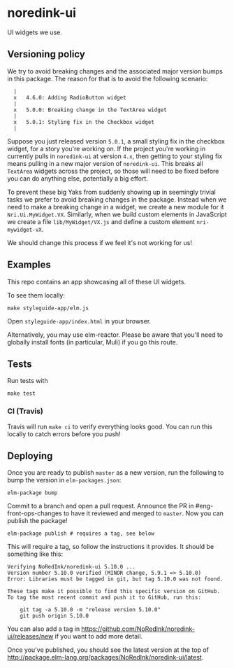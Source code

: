 # noredink-ui

UI widgets we use.

## Versioning policy

We try to avoid breaking changes and the associated major version bumps in this package. The reason for that is to avoid the following scenario:

```
  |
  x   4.6.0: Adding RadioButton widget
  |
  x   5.0.0: Breaking change in the TextArea widget
  |
  x   5.0.1: Styling fix in the Checkbox widget
  |
```

Suppose you just released version `5.0.1`, a small styling fix in the checkbox widget, for a story you're working on. If the project you're working in currently pulls in `noredink-ui` at version `4.x`, then getting to your styling fix means pulling in a new major version of `noredink-ui`. This breaks all `TextArea` widgets across the project, so those will need to be fixed before you can do anything else, potentially a big effort.

To prevent these big Yaks from suddenly showing up in seemingly trivial tasks we prefer to avoid breaking changes in the package. Instead when we need to make a breaking change in a widget, we create a new module for it `Nri.Ui.MyWidget.VX`. Similarly, when we build custom elements in JavaScript we create a file `lib/MyWidget/VX.js` and define a custom element `nri-mywidget-vX`.

We should change this process if we feel it's not working for us!

## Examples

This repo contains an app showcasing all of these UI widgets.

To see them locally:

```
make styleguide-app/elm.js
```

Open `styleguide-app/index.html` in your browser.

Alternatively, you may use elm-reactor. Please be aware that you'll need to globally
install fonts (in particular, Muli) if you go this route.

## Tests

Run tests with

```
make test
```

### CI (Travis)

Travis will run `make ci` to verify everything looks good.
You can run this locally to catch errors before you push!

## Deploying

Once you are ready to publish `master` as a new version, run the following to bump the version in `elm-packages.json`:

```
elm-package bump
```

Commit to a branch and open a pull request. Announce the PR in #eng-front-ops-changes to have it reviewed and merged to `master`. Now you can publish the package!

```
elm-package publish # requires a tag, see below
```

This will require a tag, so follow the instructions it provides. It should be something like this:

```
Verifying NoRedInk/noredink-ui 5.10.0 ...
Version number 5.10.0 verified (MINOR change, 5.9.1 => 5.10.0)
Error: Libraries must be tagged in git, but tag 5.10.0 was not found.

These tags make it possible to find this specific version on GitHub.
To tag the most recent commit and push it to GitHub, run this:

    git tag -a 5.10.0 -m "release version 5.10.0"
    git push origin 5.10.0
```

You can also add a tag in https://github.com/NoRedInk/noredink-ui/releases/new if you want to add more detail.

Once you've published, you should see the latest version at the top of http://package.elm-lang.org/packages/NoRedInk/noredink-ui/latest.
